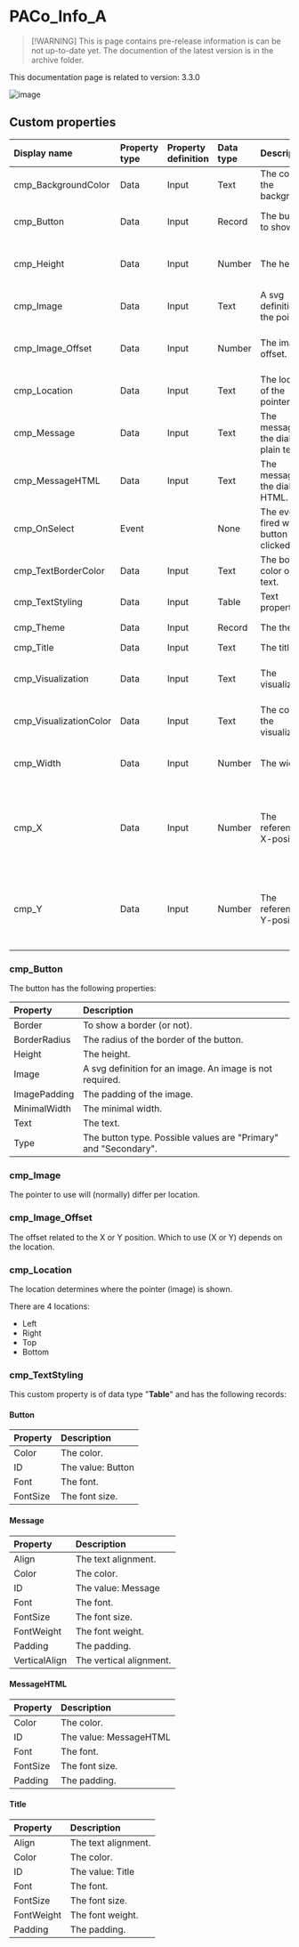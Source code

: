 # PACo_Info_A

>  [!WARNING]
> This is page contains pre-release information is can be not up-to-date yet. The documention of the latest version is in the archive folder.

This documentation page is related to version: 3.3.0

![image](https://github.com/formsandflows/PACo/assets/35654198/d55f0b82-11a5-45c1-928e-28376c84f57b)

## Custom properties

| Display name | Property type | Property definition | Data type | Description | Memo
| :--- | :--- | :--- | :--- | :--- | :--- |
| cmp_BackgroundColor | Data | Input | Text | The color of the background. | |
| cmp_Button | Data | Input | Record | The button to show. | See the documention about cmp_Button below. |
| cmp_Height | Data | Input | Number | The height. | The height of the info-box. This includes 2 times the visualization size. |
| cmp_Image | Data | Input | Text | A svg definition for the pointer. | See the documention about cmp_Image below. |
| cmp_Image_Offset | Data | Input | Number | The image offset. | See the documention about cmp_Image_Offset below. |
| cmp_Location | Data | Input | Text | The location of the pointer. | See the documention about cmp_Location below. |
| cmp_Message | Data | Input | Text | The message of the dialog in plain text. |  |
| cmp_MessageHTML | Data | Input | Text | The message of the dialog in HTML. |  |
| cmp_OnSelect | Event |  | None | The event fired when a button is clicked on. |  |
| cmp_TextBorderColor | Data | Input | Text | The border color of the text. | |
| cmp_TextStyling | Data | Input | Table | Text properties. |  |
| cmp_Theme | Data | Input | Record | The theme. | See the documention on theming. |
| cmp_Title | Data | Input | Text | The title |  |
| cmp_Visualization | Data | Input | Text | The visualization. | See the documention of PACo canvas component PACo_Visualization_A. |
| cmp_VisualizationColor | Data | Input | Text | The color of the visualization. | |
| cmp_Width | Data | Input | Number | The width. | The width of the info-box. This includes 2 times the visualization size. |
| cmp_X | Data | Input | Number | The reference X-position. | This is the X value of the top-left coordinate of the info-box. The visualization size of 10 has to be taken into account. |
| cmp_Y | Data | Input | Number | The reference Y-position. | This is the Y value of the top-left coordinate of the info-box. The visualization size of 10 has to be taken into account. |

### cmp_Button
The button has the following properties:

| Property | Description |
| :--- | :--- |
| Border | To show a border (or not). |
| BorderRadius | The radius of the border of the button. |
| Height | The height.|
| Image | A svg definition for an image. An image is not required. |
| ImagePadding | The padding of the image. |
| MinimalWidth | The minimal width. |
| Text | The text. |
| Type | The button type. Possible values are "Primary" and "Secondary". |

### cmp_Image
The pointer to use will (normally) differ per location.

### cmp_Image_Offset
The offset related to the X or Y position. Which to use (X or Y) depends on the location.

### cmp_Location
The location determines where the pointer (image) is shown.

There are 4 locations:
- Left
- Right
- Top
- Bottom

### cmp_TextStyling
This custom property is of data type "**Table**" and has the following records:

#### Button

| Property | Description |
| :--- | :--- |
| Color | The color. |
| ID | The value: Button |
| Font | The font. |
| FontSize | The font size. |

#### Message

| Property | Description |
| :--- | :--- |
| Align | The text alignment. |
| Color | The color. |
| ID | The value: Message |
| Font | The font. |
| FontSize | The font size. |
| FontWeight | The font weight. |
| Padding | The padding. |
| VerticalAlign | The vertical alignment. |

#### MessageHTML

| Property | Description |
| :--- | :--- |
| Color | The color. |
| ID | The value: MessageHTML |
| Font | The font. |
| FontSize | The font size. |
| Padding | The padding. |

#### Title

| Property | Description |
| :--- | :--- |
| Align | The text alignment. |
| Color | The color. |
| ID | The value: Title |
| Font | The font. |
| FontSize | The font size. |
| FontWeight | The font weight. |
| Padding | The padding. |
